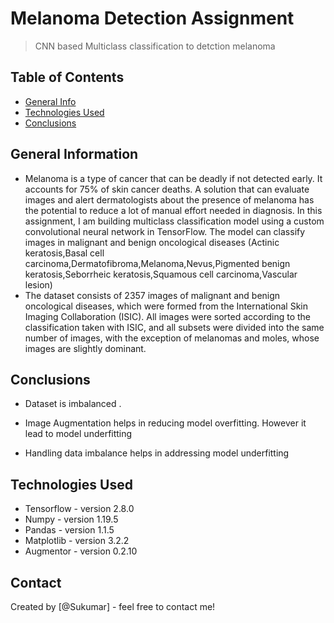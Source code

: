 # Melanoma Detection Assignment
> CNN based Multiclass classification to detction melanoma


## Table of Contents
* [General Info](#general-information)
* [Technologies Used](#technologies-used)
* [Conclusions](#conclusions)

<!-- You can include any other section that is pertinent to your problem -->

## General Information
- Melanoma is a type of cancer that can be deadly if not detected early. It accounts for 75% of skin cancer deaths. A solution that can evaluate images and alert dermatologists about the presence of melanoma has the potential to reduce a lot of manual effort needed in diagnosis. In this assignment, I am building multiclass classification model using a custom convolutional neural network in TensorFlow. The model can classify images in malignant and benign oncological diseases (Actinic keratosis,Basal cell carcinoma,Dermatofibroma,Melanoma,Nevus,Pigmented benign keratosis,Seborrheic keratosis,Squamous cell carcinoma,Vascular lesion) 
- The dataset consists of 2357 images of malignant and benign oncological diseases, which were formed from the International Skin Imaging Collaboration (ISIC). All images were sorted according to the classification taken with ISIC, and all subsets were divided into the same number of images, with the exception of melanomas and moles, whose images are slightly dominant.

<!-- You don't have to answer all the questions - just the ones relevant to your project. -->

## Conclusions
- Dataset is imbalanced . 
- Image Augmentation helps in reducing model overfitting. However it lead to model underfitting

- Handling data imbalance helps in addressing model underfitting

<!-- You don't have to answer all the questions - just the ones relevant to your project. -->


## Technologies Used
- Tensorflow - version 2.8.0
- Numpy - version 1.19.5
- Pandas - version 1.1.5
- Matplotlib - version 3.2.2
- Augmentor - version 0.2.10

<!-- As the libraries versions keep on changing, it is recommended to mention the version of library used in this project -->

## Contact
Created by [@Sukumar] - feel free to contact me!


<!-- Optional -->
<!-- ## License -->
<!-- This project is open source and available under the [... License](). -->

<!-- You don't have to include all sections - just the one's relevant to your project -->